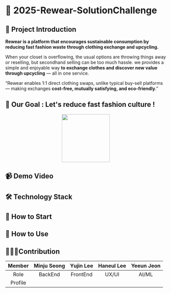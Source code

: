 # 👕 2025-Rewear-SolutionChallenge

## 📢 Project Introduction
**Rewear is a platform that encourages sustainable consumption by reducing fast fashion waste through clothing exchange and upcycling.**

When your closet is overflowing, the usual options are throwing things away or reselling, but secondhand selling can be too much hassle. we provides a simple and enjoyable way **to exchange clothes and discover new value through upcycling** — all in one service.

“Rewear enables 1:1 direct clothing swaps, unlike typical buy-sell platforms — making exchanges **cost-free, mutually satisfying, and eco-friendly**.”

## 📌 Our Goal : Let's reduce fast fashion culture !
<p align = "center">
<img src= "https://github.com/user-attachments/assets/34ed7575-bd87-4ca4-a73a-752f49d53087" width="150" height="150"/>
</p>


## 📹 Demo Video

## 🛠 Technology Stack

## 📱 How to Start

## 👗 How to Use

## 👩🏻‍💻Contribution

|Member| Minju Seong | Yujin Lee | Haneul Lee | Yeeun Jeon |
|:--:|:--:|:--:|:--:|:--:|
|Role| BackEnd | FrontEnd | UX/UI | AI/ML |
|Profile|      |         |           |                       |

